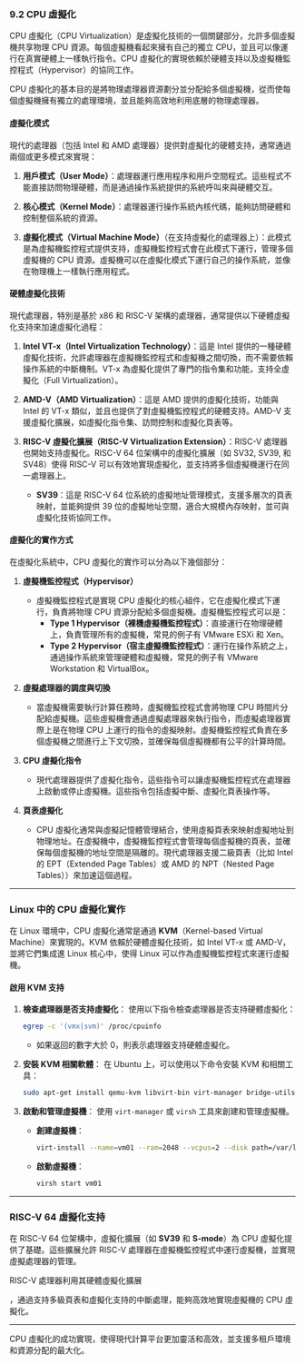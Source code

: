 ### 9.2 CPU 虛擬化

CPU 虛擬化（CPU Virtualization）是虛擬化技術的一個關鍵部分，允許多個虛擬機共享物理 CPU 資源。每個虛擬機看起來擁有自己的獨立 CPU，並且可以像運行在真實硬體上一樣執行指令。CPU 虛擬化的實現依賴於硬體支持以及虛擬機監控程式（Hypervisor）的協同工作。

CPU 虛擬化的基本目的是將物理處理器資源劃分並分配給多個虛擬機，從而使每個虛擬機擁有獨立的處理環境，並且能夠高效地利用底層的物理處理器。

#### **虛擬化模式**

現代的處理器（包括 Intel 和 AMD 處理器）提供對虛擬化的硬體支持，通常通過兩個或更多模式來實現：

1. **用戶模式（User Mode）**：處理器運行應用程序和用戶空間程式。這些程式不能直接訪問物理硬體，而是通過操作系統提供的系統呼叫來與硬體交互。
  
2. **核心模式（Kernel Mode）**：處理器運行操作系統內核代碼，能夠訪問硬體和控制整個系統的資源。

3. **虛擬化模式（Virtual Machine Mode）**（在支持虛擬化的處理器上）：此模式是為虛擬機監控程式提供支持，虛擬機監控程式會在此模式下運行，管理多個虛擬機的 CPU 資源。虛擬機可以在虛擬化模式下運行自己的操作系統，並像在物理機上一樣執行應用程式。

#### **硬體虛擬化技術**

現代處理器，特別是基於 x86 和 RISC-V 架構的處理器，通常提供以下硬體虛擬化支持來加速虛擬化過程：

1. **Intel VT-x（Intel Virtualization Technology）**：這是 Intel 提供的一種硬體虛擬化技術，允許處理器在虛擬機監控程式和虛擬機之間切換，而不需要依賴操作系統的中斷機制。VT-x 為虛擬化提供了專門的指令集和功能，支持全虛擬化（Full Virtualization）。

2. **AMD-V（AMD Virtualization）**：這是 AMD 提供的虛擬化技術，功能與 Intel 的 VT-x 類似，並且也提供了對虛擬機監控程式的硬體支持。AMD-V 支援虛擬化擴展，如虛擬化指令集、訪問控制和虛擬化頁表等。

3. **RISC-V 虛擬化擴展（RISC-V Virtualization Extension）**：RISC-V 處理器也開始支持虛擬化。RISC-V 64 位架構中的虛擬化擴展（如 SV32, SV39, 和 SV48）使得 RISC-V 可以有效地實現虛擬化，並支持將多個虛擬機運行在同一處理器上。

   - **SV39**：這是 RISC-V 64 位系統的虛擬地址管理模式，支援多層次的頁表映射，並能夠提供 39 位的虛擬地址空間，適合大規模內存映射，並可與虛擬化技術協同工作。

#### **虛擬化的實作方式**

在虛擬化系統中，CPU 虛擬化的實作可以分為以下幾個部分：

1. **虛擬機監控程式（Hypervisor）**
   - 虛擬機監控程式是實現 CPU 虛擬化的核心組件，它在虛擬化模式下運行，負責將物理 CPU 資源分配給多個虛擬機。虛擬機監控程式可以是：
     - **Type 1 Hypervisor（裸機虛擬機監控程式）**：直接運行在物理硬體上，負責管理所有的虛擬機，常見的例子有 VMware ESXi 和 Xen。
     - **Type 2 Hypervisor（宿主虛擬機監控程式）**：運行在操作系統之上，通過操作系統來管理硬體和虛擬機，常見的例子有 VMware Workstation 和 VirtualBox。

2. **虛擬處理器的調度與切換**
   - 當虛擬機需要執行計算任務時，虛擬機監控程式會將物理 CPU 時間片分配給虛擬機。這些虛擬機會通過虛擬處理器來執行指令，而虛擬處理器實際上是在物理 CPU 上運行的指令的虛擬映射。虛擬機監控程式負責在多個虛擬機之間進行上下文切換，並確保每個虛擬機都有公平的計算時間。

3. **CPU 虛擬化指令**
   - 現代處理器提供了虛擬化指令，這些指令可以讓虛擬機監控程式在處理器上啟動或停止虛擬機。這些指令包括虛擬中斷、虛擬化頁表操作等。

4. **頁表虛擬化**
   - CPU 虛擬化通常與虛擬記憶體管理結合，使用虛擬頁表來映射虛擬地址到物理地址。在虛擬機中，虛擬機監控程式會管理每個虛擬機的頁表，並確保每個虛擬機的地址空間是隔離的。現代處理器支援二級頁表（比如 Intel 的 EPT（Extended Page Tables）或 AMD 的 NPT（Nested Page Tables））來加速這個過程。

---

### **Linux 中的 CPU 虛擬化實作**

在 Linux 環境中，CPU 虛擬化通常是通過 **KVM**（Kernel-based Virtual Machine）來實現的。KVM 依賴於硬體虛擬化技術，如 Intel VT-x 或 AMD-V，並將它們集成進 Linux 核心中，使得 Linux 可以作為虛擬機監控程式來運行虛擬機。

#### **啟用 KVM 支持**

1. **檢查處理器是否支持虛擬化**：
   使用以下指令檢查處理器是否支持硬體虛擬化：
   ```bash
   egrep -c '(vmx|svm)' /proc/cpuinfo
   ```
   - 如果返回的數字大於 0，則表示處理器支持硬體虛擬化。

2. **安裝 KVM 相關軟體**：
   在 Ubuntu 上，可以使用以下命令安裝 KVM 和相關工具：
   ```bash
   sudo apt-get install qemu-kvm libvirt-bin virt-manager bridge-utils
   ```

3. **啟動和管理虛擬機**：
   使用 `virt-manager` 或 `virsh` 工具來創建和管理虛擬機。

   - **創建虛擬機**：
     ```bash
     virt-install --name=vm01 --ram=2048 --vcpus=2 --disk path=/var/lib/libvirt/images/vm01.qcow2,size=20 --os-type=linux --os-variant=ubuntu20.04 --network network=default --graphics spice --cdrom /path/to/ubuntu.iso
     ```

   - **啟動虛擬機**：
     ```bash
     virsh start vm01
     ```

---

### **RISC-V 64 虛擬化支持**

在 RISC-V 64 位架構中，虛擬化擴展（如 **SV39** 和 **S-mode**）為 CPU 虛擬化提供了基礎。這些擴展允許 RISC-V 處理器在虛擬機監控程式中運行虛擬機，並實現虛擬處理器的管理。

RISC-V 處理器利用其硬體虛擬化擴展

，通過支持多級頁表和虛擬化支持的中斷處理，能夠高效地實現虛擬機的 CPU 虛擬化。

---

CPU 虛擬化的成功實現，使得現代計算平台更加靈活和高效，並支援多租戶環境和資源分配的最大化。